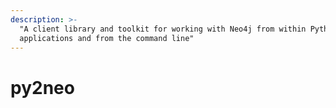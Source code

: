 ```yaml
---
description: >-
  "A client library and toolkit for working with Neo4j from within Python
  applications and from the command line"
---
```


# py2neo



#### 


